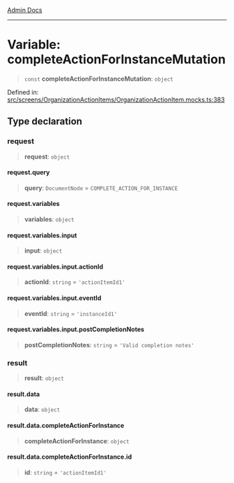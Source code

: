 [Admin Docs](/)

***

# Variable: completeActionForInstanceMutation

> `const` **completeActionForInstanceMutation**: `object`

Defined in: [src/screens/OrganizationActionItems/OrganizationActionItem.mocks.ts:383](https://github.com/PalisadoesFoundation/talawa-admin/blob/main/src/screens/OrganizationActionItems/OrganizationActionItem.mocks.ts#L383)

## Type declaration

### request

> **request**: `object`

#### request.query

> **query**: `DocumentNode` = `COMPLETE_ACTION_FOR_INSTANCE`

#### request.variables

> **variables**: `object`

#### request.variables.input

> **input**: `object`

#### request.variables.input.actionId

> **actionId**: `string` = `'actionItemId1'`

#### request.variables.input.eventId

> **eventId**: `string` = `'instanceId1'`

#### request.variables.input.postCompletionNotes

> **postCompletionNotes**: `string` = `'Valid completion notes'`

### result

> **result**: `object`

#### result.data

> **data**: `object`

#### result.data.completeActionForInstance

> **completeActionForInstance**: `object`

#### result.data.completeActionForInstance.id

> **id**: `string` = `'actionItemId1'`
